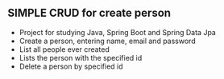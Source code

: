## SIMPLE CRUD for create person

- Project for studying Java, Spring Boot and Spring Data Jpa
- Create a person, entering name, email and password
- List all people ever created
- Lists the person with the specified id
- Delete a person by specified id